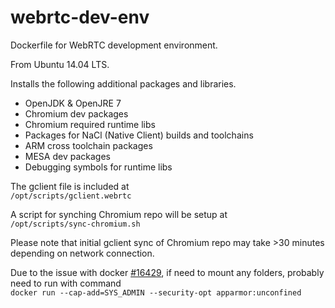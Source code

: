 # webrtc-dev-env
Dockerfile for WebRTC development environment.

From Ubuntu 14.04 LTS.

Installs the following additional packages and libraries.

* OpenJDK & OpenJRE 7
* Chromium dev packages
* Chromium required runtime libs
* Packages for NaCl (Native Client) builds and toolchains
* ARM cross toolchain packages
* MESA dev packages
* Debugging symbols for runtime libs

The gclient file is included at   
``` /opt/scripts/gclient.webrtc ```

A script for synching Chromium repo will be setup at   
``` /opt/scripts/sync-chromium.sh ```

Please note that initial gclient sync of Chromium repo may take >30 minutes depending on network connection.

Due to the issue with docker [#16429](https://github.com/docker/docker/issues/16429), if need to mount any folders, probably need to run with command   
```docker run --cap-add=SYS_ADMIN --security-opt apparmor:unconfined```
